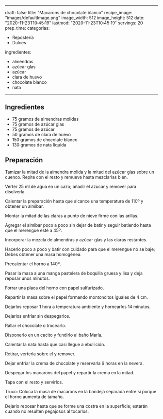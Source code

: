 
---
draft: false
title: "Macarons de chocolate blanco"
recipe_image: "images/defaultImage.png"
image_width: 512
image_height: 512
date: "2020-11-23T10:45:19"
lastmod: "2020-11-23T10:45:19"
servings: 20
prep_time: 
categorias:
  - Repostería
  - Dulces

ingredientes:
  - almendras
  - azúcar glas
  - azúcar
  - clara de huevo
  - chocolate blanco
  - nata
---

## Ingredientes
- 75 gramos de almendras molidas
- 75 gramos de azúcar glas
- 75 gramos de azúcar
- 50 gramos de clara de huevo
- 150 gramos de chocolate blanco
- 130 gramos de nata líquida

## Preparación
Tamizar la mitad de la almendra molida y la mitad del azúcar glas sobre un cuenco. Repite con el resto y remueve hasta mezclarlas bien.

Verter 25 ml de agua en un cazo; añadir el azucar y remover para disolverla.

Calentar la preparación hasta que alcance una temperatura de 110º y obtener un almibar.

Montar la mitad de las claras a punto de nieve firme con las arillas.

Agregar el almibar poco a poco sin dejar de batir y seguir batiendo hasta que el merengue esté a 45º.

Incorporar la mezcla de almendras y azúcar glas y las claras restantes.

Hacerlo poco a poco y batir con cuidado para que el merengue no se baje; Debes obtener una masa homogénea.

Precalentar el horno a 140º. 

Pasar la masa a una manga pastelera de boquilla gruesa y lisa y deja reposar unos minutos.

Forrar una placa del horno con papel sulfurizado.

Repartir la masa sobre el papel formando montoncitos iguales de 4 cm.

Dejarlos reposar 1 hora a temperatura ambiente y hornearlos 14 minutos.

Dejarlos enfriar sin despegarlos.

Rallar el chocolate o trocearlo.

Disponerlo en un cacito y fundirlo al baño María.

Calentar la nata hasta que casi llegue a ebullición.

Retirar, verterla sobre el y remover.

Dejar enfriar la crema de chocolate y reservarla 6 horas en la nevera.

Despegar los macarons del papel y repartir la crema en la mitad.

Tapa con el resto y servirlos.



Truco: Coloca la masa de macarons en la bandeja separada entre si porque el horno aumenta de tamaño.

Dejarlo reposar hasta que se forme una costra en la superficie; estarán cuando no resulten pegajosos al tocarlos.


